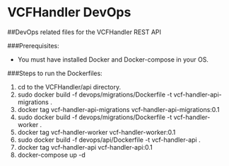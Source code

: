 # VCFHandler DevOps
##DevOps related files for the VCFHandler REST API

###Prerequisites:
- You must have installed Docker and Docker-compose in your OS.

###Steps to run the Dockerfiles:

1. cd to the VCFHandler/api directory.
2. sudo docker build -f devops/migrations/Dockerfile -t vcf-handler-api-migrations .
3. docker tag vcf-handler-api-migrations vcf-handler-api-migrations:0.1
4. sudo docker build -f devops/migrations/Dockerfile -t vcf-handler-worker .
5. docker tag vcf-handler-worker vcf-handler-worker:0.1
6. sudo docker build -f devops/api/Dockerfile -t vcf-handler-api .
7. docker tag vcf-handler-api vcf-handler-api:0.1
8. docker-compose up -d